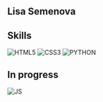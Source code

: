 ## Lisa Semenova

## Skills

![HTML5](https://img.shields.io/badge/-HTML-red?logo=html5&logoColor=white&style=for-the-badge)
![CSS3](https://img.shields.io/badge/-CSS-blue?logo=css3&logoColor=white&style=for-the-badge)
![PYTHON](https://img.shields.io/badge/-python-black?logo=cpython3&logoColor=white&style=for-the-badge)

## In progress

![JS](https://img.shields.io/badge/-JavaScript-yellow?logo=javascript&logoColor=white&style=for-the-badge)

<!--
**semlisa1990/semlisa1990** is a ✨ _special_ ✨ repository because its `README.md` (this file) appears on your GitHub profile.

Here are some ideas to get you started:

- 🔭 I’m currently working on ...
- 🌱 I’m currently learning ...
- 👯 I’m looking to collaborate on ...
- 🤔 I’m looking for help with ...
- 💬 Ask me about ...
- 📫 How to reach me: ...
- 😄 Pronouns: ...
- ⚡ Fun fact: ...
-->
